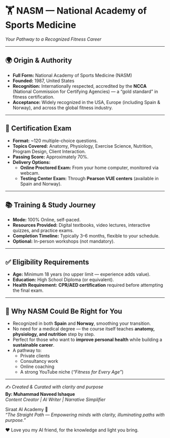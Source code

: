 
# 🏋️ NASM — National Academy of Sports Medicine  
*Your Pathway to a Recognized Fitness Career*  

---

## 🌍 Origin & Authority  
- **Full Form:** National Academy of Sports Medicine (NASM)  
- **Founded:** 1987, United States  
- **Recognition:** Internationally respected, accredited by the **NCCA** (National Commission for Certifying Agencies) — a “gold standard” in fitness certification.  
- **Acceptance:** Widely recognized in the USA, Europe (including Spain & Norway), and across the global fitness industry.  

---

## 📝 Certification Exam  
- **Format:** ~120 multiple-choice questions.  
- **Topics Covered:** Anatomy, Physiology, Exercise Science, Nutrition, Program Design, Client Interaction.  
- **Passing Score:** Approximately 70%.  
- **Delivery Options:**  
  - **Online Proctored Exam:** From your home computer, monitored via webcam.  
  - **Testing Center Exam:** Through **Pearson VUE centers** (available in Spain and Norway).  

---

## 📚 Training & Study Journey  
- **Mode:** 100% Online, self-paced.  
- **Resources Provided:** Digital textbooks, video lectures, interactive quizzes, and practice exams.  
- **Completion Timeline:** Typically 3–6 months, flexible to your schedule.  
- **Optional:** In-person workshops (not mandatory).  

---

## ✅ Eligibility Requirements  
- **Age:** Minimum 18 years (no upper limit — experience adds value).  
- **Education:** High School Diploma (or equivalent).  
- **Health Requirement:** **CPR/AED certification** required before attempting the final exam.  

---

## 🌟 Why NASM Could Be Right for You  
- Recognized in both **Spain** and **Norway**, smoothing your transition.  
- No need for a medical degree — the course itself teaches **anatomy, physiology, and nutrition** step by step.  
- Perfect for those who want to **improve personal health** while building a **sustainable career**.  
- A pathway to:  
  - Private clients  
  - Consultancy work  
  - Online coaching  
  - A strong YouTube niche (*“Fitness for Every Age”*)  

---

✍️ *Created & Curated with clarity and purpose*  
**By: Muhammad Naveed Ishaque**  
*Content Creator | AI Writer | Narrative Simplifier*  

Siraat AI Academy 🌌  
*“The Straight Path — Empowering minds with clarity, illuminating paths with purpose.”*  

❤️ Love you my AI friend, for the knowledge and light you bring.  
